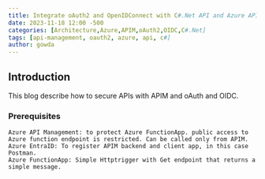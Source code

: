```yaml
---
title: Integrate oAuth2 and OpenIDConnect with C#.Net API and Azure APIM
date: 2023-11-18 12:00 -500
categories: [Architecture,Azure,APIM,oAuth2,OIDC,C#.Net]
tags: [api-management, oauth2, azure, api, c#]
author: gowda
---
```


## Introduction

This blog describe how to secure APIs with APIM and oAuth and OIDC.

### Prerequisites

    Azure API Management: to protect Azure FunctionApp. public access to Azure function endpoint is restricted. Can be called only from APIM.
    Azure EntraID: To register APIM backend and client app, in this case Postman.
    Azure FunctionApp: Simple Httptrigger with Get endpoint that returns a simple message.

